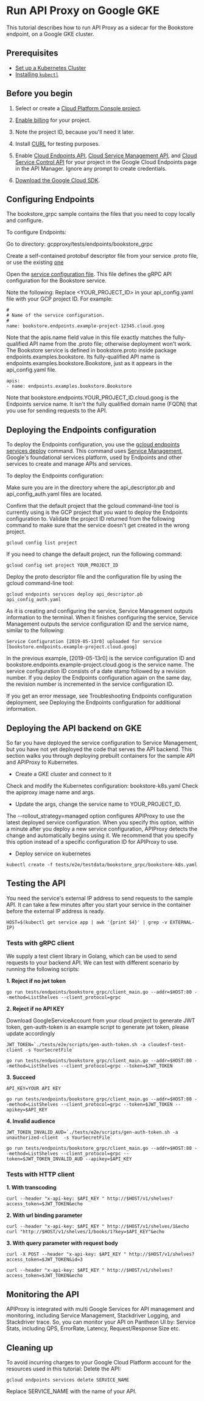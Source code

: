 # Run API Proxy on Google GKE

This tutorial describes how to run API Proxy as a sidecar for the Bookstore endpoint,
on a Google GKE cluster.

## Prerequisites

* [Set up a Kubernetes Cluster](http://kubernetes.io/docs/getting-started-guides/)
* [Installing `kubectl`](http://kubernetes.io/docs/user-guide/prereqs/)

## Before you begin

1. Select or create a [Cloud Platform Console project](https://console.cloud.google.com/project).

2. [Enable billing](https://support.google.com/cloud/answer/6293499#enable-billing) for your project.

3. Note the project ID, because you'll need it later.

4. Install [CURL](https://curl.haxx.se/download.html) for testing purposes.

5. Enable [Cloud Endpoints API](https://console.cloud.google.com/apis/api/endpoints.googleapis.com/overview), [Cloud Service Management API](https://pantheon.corp.google.com/apis/api/servicemanagement.googleapis.com/overview), and [Cloud Service Control API](https://pantheon.corp.google.com/apis/api/servicecontrol.googleapis.com/overview)
   for your project in the Google Cloud Endpoints page in the API Manager.
   Ignore any prompt to create credentials.

6. [Download the Google Cloud SDK](https://cloud.google.com/sdk/docs/quickstarts).

## Configuring Endpoints

The bookstore_grpc sample contains the files that you need to copy locally and configure.

To configure Endpoints:

Go to directory: gcpproxy/tests/endpoints/bookstore_grpc

Create a self-contained protobuf descriptor file from your service .proto file, or use the existing [one](https://github.com/GoogleCloudPlatform/api-proxy/tests/endpoints/bookstore_grpc/proto/api_descriptor.pb)

Open the [service configuration file](https://github.com/GoogleCloudPlatform/api-proxy/tests/endpoints/bookstore_grpc/proto/api_config_auth.yaml). This file defines the gRPC API configuration for the Bookstore service.

Note the following:
  Replace <YOUR_PROJECT_ID> in your api_config.yaml file with your GCP project ID.
  For example:

    #
    # Name of the service configuration.
    #
    name: bookstore.endpoints.example-project-12345.cloud.goog

  Note that the apis.name field value in this file exactly matches the fully-qualified API name from the .proto file; otherwise deployment won't work. The Bookstore service is defined in bookstore.proto inside package endpoints.examples.bookstore. Its fully-qualified API name is endpoints.examples.bookstore.Bookstore, just as it appears in the api_config.yaml file.

    apis:
    - name: endpoints.examples.bookstore.Bookstore

Note that bookstore.endpoints.YOUR_PROJECT_ID.cloud.goog is the Endpoints service name. It isn't the fully qualified domain name (FQDN) that you use for sending requests to the API.

## Deploying the Endpoints configuration

To deploy the Endpoints configuration, you use the [gcloud endpoints services deploy](https://cloud.google.com/sdk/gcloud/reference/endpoints/services/deploy) command. This command uses [Service Management](https://cloud.google.com/service-infrastructure/docs/manage-config), Google's foundational services platform, used by Endpoints and other services to create and manage APIs and services.

To deploy the Endpoints configuration:

Make sure you are in the directory where the api_descriptor.pb and api_config_auth.yaml files are located.

Confirm that the default project that the gcloud command-line tool is currently using is the GCP project that you want to deploy the Endpoints configuration to. Validate the project ID returned from the following command to make sure that the service doesn't get created in the wrong project.

```
gcloud config list project
```

If you need to change the default project, run the following command:

```
gcloud config set project YOUR_PROJECT_ID
```

Deploy the proto descriptor file and the configuration file by using the gcloud command-line tool:

```
gcloud endpoints services deploy api_descriptor.pb api_config_auth.yaml
```

As it is creating and configuring the service, Service Management outputs information to the terminal. When it finishes configuring the service, Service Management outputs the service configuration ID and the service name, similar to the following:

```
Service Configuration [2019-05-13r0] uploaded for service [bookstore.endpoints.example-project.cloud.goog]
```

In the previous example, [2019-05-13r0] is the service configuration ID and bookstore.endpoints.example-project.cloud.goog is the service name. The service configuration ID consists of a date stamp followed by a revision number. If you deploy the Endpoints configuration again on the same day, the revision number is incremented in the service configuration ID.

If you get an error message, see Troubleshooting Endpoints configuration deployment, see Deploying the Endpoints configuration for additional information.

## Deploying the API backend on GKE

So far you have deployed the service configuration to Service Management, but you have not yet deployed the code that serves the API backend. This section walks you through deploying prebuilt containers for the sample API and APIProxy to Kubernetes.

* Create a GKE cluster and connect to it

Check and modify the Kubernetes configuration: bookstore-k8s.yaml
Check the apiproxy image name and args.

* Update the args, change the service name to YOUR_PROJECT_ID.

The --rollout_strategy=managed option configures APIProxy to use the latest deployed service configuration. When you specify this option, within a minute after you deploy a new service configuration, APIProxy detects the change and automatically begins using it. We recommend that you specify this option instead of a specific configuration ID for APIProxy to use.

* Deploy service on kubernetes

```
kubectl create -f tests/e2e/testdata/bookstore_grpc/bookstore-k8s.yaml
```

## Testing the API

You need the service's external IP address to send requests to the sample API. It can take a few minutes after you start your service in the container before the external IP address is ready.

```
HOST=$(kubectl get service app | awk '{print $4}' | grep -v EXTERNAL-IP)
```

### Tests with gRPC client

We supply a test client library in Golang, which can be used to send requests to your backend API.
We can test with different scenario by running the following scripts:

**1. Reject if no jwt token**

```
go run tests/endpoints/bookstore_grpc/client_main.go --addr=$HOST:80 --method=ListShelves --client_protocol=grpc
```

**2. Reject if no API KEY**

Download GoogleServiceAccount from your cloud project to generate JWT token, gen-auth-token is an example script to generate jwt token, please update accordingly

```
JWT_TOKEN=`./tests/e2e/scripts/gen-auth-token.sh -a cloudesf-test-client -s YourSecretFile`

go run tests/endpoints/bookstore_grpc/client_main.go --addr=$HOST:80 --method=ListShelves --client_protocol=grpc --token=$JWT_TOKEN
```

**3. Succeed**

```
API_KEY=YOUR API KEY

go run tests/endpoints/bookstore_grpc/client_main.go --addr=$HOST:80 --method=ListShelves --client_protocol=grpc --token=$JWT_TOKEN --apikey=$API_KEY
```

**4. Invalid audience**

```
JWT_TOKEN_INVALID_AUD=`./tests/e2e/scripts/gen-auth-token.sh -a unauthorized-client  -s YourSecretFile`

go run tests/endpoints/bookstore_grpc/client_main.go --addr=$HOST:80 --method=ListShelves --client_protocol=grpc --token=$JWT_TOKEN_INVALID_AUD --apikey=$API_KEY
```

### Tests with HTTP client

**1. With transcoding**

```
curl --header "x-api-key: $API_KEY " http://$HOST/v1/shelves?access_token=$JWT_TOKEN&echo
```

**2. With url binding parameter**

```
curl --header "x-api-key: $API_KEY " http://$HOST/v1/shelves/1&echo
curl "http://$HOST/v1/shelves/1/books/1?key=$API_KEY"&echo
```

**3. With query parameter with request body**

```
curl -X POST --header "x-api-key: $API_KEY " http://$HOST/v1/shelves?access_token=$JWT_TOKEN&id=3

curl --header "x-api-key: $API_KEY " http://$HOST/v1/shelves?access_token=$JWT_TOKEN&echo
```

## Monitoring the API

APIProxy is integrated with multi Google Services for API management and monitoring, including Service Management, Stackdriver Logging, and Stackdriver trace.  So, you can monitor your API on Pantheon UI by: Service Stats, including QPS, ErrorRate, Latency,  Request/Response Size etc.

## Cleaning up

To avoid incurring charges to your Google Cloud Platform account for the resources used in this tutorial:
Delete the API:

```
gcloud endpoints services delete SERVICE_NAME
```

Replace SERVICE_NAME with the name of your API.

